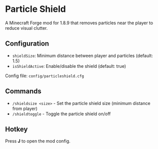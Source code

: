 # Particle Shield

A Minecraft Forge mod for 1.8.9 that removes particles near the player to reduce visual clutter.

## Configuration

- `shieldSize`: Minimum distance between player and particles (default: 1.5)
- `isShieldActive`: Enable/disable the shield (default: true)

Config file: `config/particleshield.cfg`

## Commands

- `/shieldsize <size>` - Set the particle shield size (minimum distance from player)
- `/shieldtoggle` - Toggle the particle shield on/off

## Hotkey

Press **J** to open the mod config.
